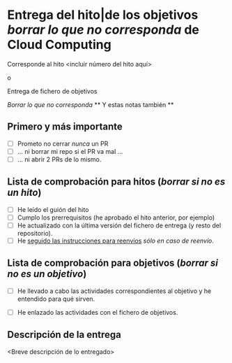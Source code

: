 # Entrega del hito|de los objetivos *borrar lo que no corresponda* de Cloud Computing

Corresponde al hito <incluir número del hito aquí>

o

Entrega de fichero de objetivos 

*Borrar lo que no corresponda*
** Y estas notas también **

## Primero y más importante

* [ ] Prometo no cerrar *nunca* un PR
* [ ] ... ni borrar mi repo si el PR va mal ...
* [ ] ... ni abrir 2 PRs de lo mismo.

## Lista de comprobación para hitos (*borrar si no es un hito*)

* [ ] He leído el guión del hito
* [ ] Cumplo los prerrequisitos (he aprobado el hito anterior, por ejemplo)
* [ ] He actualizado con la última versión del fichero de entrega (y resto del repositorio).
* [ ] He [seguido las instrucciones para reenvíos](http://jj.github.io/CC/documentos/proyecto/Reenvios) *sólo en caso de reenvío*.

## Lista de comprobación para objetivos (*borrar si no es un objetivo*)

* [ ] He llevado a cabo las actividades correspondientes al objetivo y he entendido para qué sirven.
* [ ] He enlazado las actividades con el fichero de objetivos.


## Descripción de la entrega

<Breve descripción de lo entregado>



